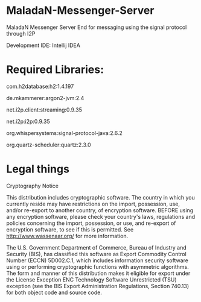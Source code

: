 # MaladaN-Messenger-Server
MaladaN Messenger Server End for messaging using the signal protocol through I2P

Development IDE: Intellij IDEA

# Required Libraries:
com.h2database:h2:1.4.197

de.mkammerer:argon2-jvm:2.4

net.i2p.client:streaming:0.9.35

net.i2p:i2p:0.9.35

org.whispersystems:signal-protocol-java:2.6.2

org.quartz-scheduler:quartz:2.3.0

# Legal things
Cryptography Notice

This distribution includes cryptographic software. The country in which you currently reside may have restrictions on the import, possession, use, and/or re-export to another country, of encryption software. BEFORE using any encryption software, please check your country's laws, regulations and policies concerning the import, possession, or use, and re-export of encryption software, to see if this is permitted. See http://www.wassenaar.org/ for more information.

The U.S. Government Department of Commerce, Bureau of Industry and Security (BIS), has classified this software as Export Commodity Control Number (ECCN) 5D002.C.1, which includes information security software using or performing cryptographic functions with asymmetric algorithms. The form and manner of this distribution makes it eligible for export under the License Exception ENC Technology Software Unrestricted (TSU) exception (see the BIS Export Administration Regulations, Section 740.13) for both object code and source code.
